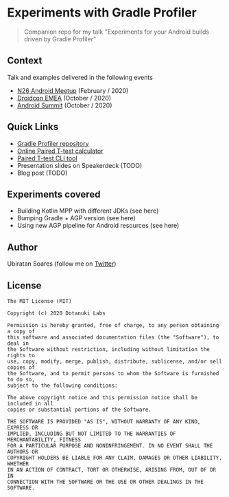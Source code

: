 # Experiments with Gradle Profiler

> Companion repo for my talk "Experiments for your Android builds driven by Gradle Profiler"

## Context

Talk and examples delivered in the following events

- [N26 Android Meetup](https://www.meetup.com/N26-Tech-Product-Design-Events-in-Barcelona/events/268447714/) (February / 2020)
- [Droidcon EMEA](https://www.online.droidcon.com/emea2020) (October / 2020)
- [Android Summit](https://emamo.com/event/android-summit-2020) (October / 2020)

## Quick Links

- [Gradle Profiler repository](https://github.com/gradle/gradle-profiler)
- [Online Paired T-test calculator](https://www.statskingdom.com/160MeanT2pair.html)
- [Paired T-test CLI tool](https://github.com/dotanuki-labs/gradle-profiler-pttest)
- Presentation slides on Speakerdeck (TODO)
- Blog post (TODO)

## Experiments covered

- Building Kotlin MPP with different JDKs (see here)
- Bumping Gradle + AGP version (see here)
- Using new AGP pipeline for Android resources (see here)

## Author

Ubiratan Soares (follow me on [Twitter](https://twitter.com/ubiratanfsoares))

## License

```
The MIT License (MIT)

Copyright (c) 2020 Dotanuki Labs

Permission is hereby granted, free of charge, to any person obtaining a copy of
this software and associated documentation files (the "Software"), to deal in
the Software without restriction, including without limitation the rights to
use, copy, modify, merge, publish, distribute, sublicense, and/or sell copies of
the Software, and to permit persons to whom the Software is furnished to do so,
subject to the following conditions:

The above copyright notice and this permission notice shall be included in all
copies or substantial portions of the Software.

THE SOFTWARE IS PROVIDED "AS IS", WITHOUT WARRANTY OF ANY KIND, EXPRESS OR
IMPLIED, INCLUDING BUT NOT LIMITED TO THE WARRANTIES OF MERCHANTABILITY, FITNESS
FOR A PARTICULAR PURPOSE AND NONINFRINGEMENT. IN NO EVENT SHALL THE AUTHORS OR
COPYRIGHT HOLDERS BE LIABLE FOR ANY CLAIM, DAMAGES OR OTHER LIABILITY, WHETHER
IN AN ACTION OF CONTRACT, TORT OR OTHERWISE, ARISING FROM, OUT OF OR IN
CONNECTION WITH THE SOFTWARE OR THE USE OR OTHER DEALINGS IN THE SOFTWARE.
```
